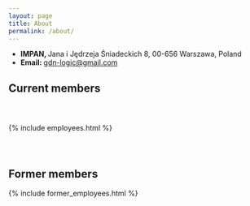 ```yaml
---
layout: page
title: About
permalink: /about/
---
```


<ul>
    <li><strong>IMPAN, </strong>Jana i Jędrzeja Śniadeckich 8, 00-656 Warszawa, Poland</li>
    <li><strong>Email: </strong><a class="u-email" href="mailto:gdn-logic@gmail.com">gdn-logic@gmail.com</a></li>
</ul>


<h2>Current members</h2>
<div style="height: 40px;"></div>
{% include employees.html %} 
<div style="height: 40px;"></div>
<h2>Former members</h2>
{% include former_employees.html %}



